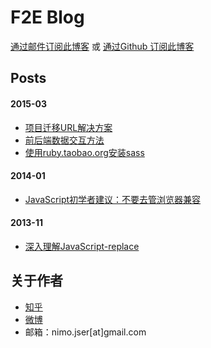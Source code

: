F2E Blog
========

[通过邮件订阅此博客](http://www.nimojs.com/blog/subscription.html)  或 [通过Github 订阅此博客](https://github.com/nimojs/blog/issues/15)

## Posts

#### 2015-03
- [项目迁移URL解决方案](https://github.com/nimojs/blog/issues/11)
- [前后端数据交互方法](https://github.com/nimojs/blog/issues/13)
- [使用ruby.taobao.org安装sass](https://github.com/nimojs/blog/issues/14)

#### 2014-01
- [JavaScript初学者建议：不要去管浏览器兼容](https://github.com/nimojs/blog/issues/1)

#### 2013-11
- [深入理解JavaScript-replace](https://github.com/nimojs/blog/issues/2)

## 关于作者
- [知乎](http://www.zhihu.com/people/nimoJs)
- [微博](http://weibo.com/nimojs)
- 邮箱：nimo.jser[at]gmail.com
